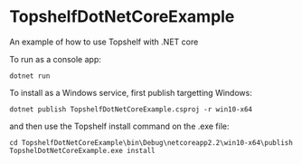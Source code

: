 # TopshelfDotNetCoreExample
An example of how to use Topshelf with .NET core

To run as a console app:
```
dotnet run 
```

To install as a Windows service, first publish targetting Windows:
```
dotnet publish TopshelfDotNetCoreExample.csproj -r win10-x64
```

and then use the Topshelf install command on the .exe file:
```
cd TopshelfDotNetCoreExample\bin\Debug\netcoreapp2.2\win10-x64\publish
TopshelDotNetCoreExample.exe install
```
